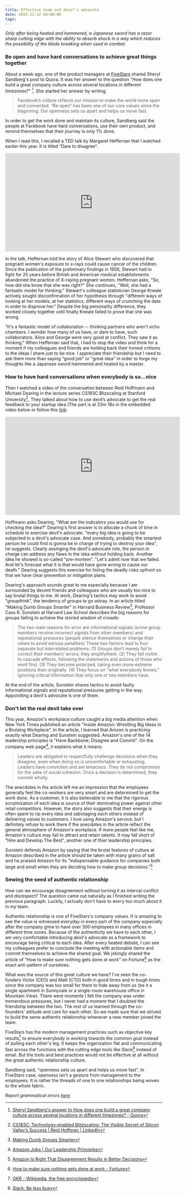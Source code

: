 ```yaml
---
title: Effective team and devil's advocate
date: 2015-12-22 00:00:00
tags:
---
```


*Only after being heated and hammered, a Japanese sword has a razor sharp
cutting edge with the ability to absorb shock in a way which reduces the
possibility of the blade breaking when used in combat.*

### Be open and have hard conversations to achieve great things together

About a week ago, one of the product managers at
[FiveStars](http://fivestars.com) shared Sheryl Sandberg's post to Quora. It
was her answer to the question "How does one build a great company culture
across several locations in different timezones?" [^quora]. She started her
answer by writing,

> Facebook’s culture reflects our mission to make the world more open and
> connected. “Be open” has been one of our core values since the beginning.
> Our openness sets us apart and helps us move fast.

In order to get the work done and maintain its culture, Sandberg said the
people at Facebook have hard conversations, use their own product, and remind
themselves that their journey is only 1% done.

When I read this, I recalled a TED talk by Margaret Heffernan that I
watched earlier this year. It is titled “Dare to disagree”.

<iframe src="https://embed-ssl.ted.com/talks/margaret_heffernan_dare_to_disagree.html" width="560" height="315" frameborder="0" scrolling="no" webkitAllowFullScreen mozallowfullscreen allowFullScreen></iframe>

In the talk, Heffernan told the story of Alice Stewart who discovered that
pregnant women's exposure to x-rays could cause cancer of the children. Since
the publication of the preliminary findings in 1956, Stewart had to fight for
25 years before British and American medical establishments abandoned the
practice of X-raying pregnant women. Heffernan asks, "So, how did she know that
she was right?" She continues, "Well, she had a fantastic model for thinking."
Stewart's colleague statistician George Kneale actively sought disconfirmation
of her hypothesis through "different ways of looking at her models, at her
statistics, different ways of crunching the data in order to disprove her."
Despite the big personality difference, they worked closely together until
finally Kneale failed to prove that she was wrong.

"It's a fantastic model of collaboration -- thinking partners who aren't echo
chambers. I wonder how many of us have, or dare to have, such collaborators.
Alice and George were very good at conflict.  They saw it as thinking." When
Heffernan said that, I had to stop the video and think for a moment if my
colleagues and friends are holding back their honest critisms to the ideas I
share just to be nice. I appreciate their friendship but I need to ask them
more than saying "good job" or "great idea" in order to forge my thoughts like
a Japanese sword hammered and heated by a master.

### How to have hard conversations when everybody is so...nice

Then I watched a video of the conversation between Reid Hoffmann and Michael
Dearing in the lecture series CS183C Blizscaling at Stanford
University[^hoffman]. They talked about how to use devil’s advocate to get
the real feedback to your startup idea (The part is at 33m 18s in the embedded
video below or follow this
[link](https://www.youtube.com/watch?v=3vCdfa_aeI8&t=33m18s):

<iframe width="560" height="315" src="https://www.youtube.com/embed/3vCdfa_aeI8" frameborder="0" allowfullscreen></iframe>

Hoffmann asks Dearing, "What are the indicators you would use for checking
the idea?" Dearing's first answer is to allocate a chunk of time in schedule
to exercise devil's advocate. "every big idea is going to be subjected to a
devil's advocate case. And somebody, probably the smartest person he could find
is gonna be in charge of trying to destroy your idea", he suggests. Clearly
assinging the devil's advocate role, the person in charge can address any flaws
in the idea without holding back. Another idea he showed is so-called
"pre-mortem". "Let's admit now that we failed. And let's forecast what it is
that would have gone wrong to cause our death." Dearing suggests this exercise
for listing the deadly risks upfront so that we have clear prevention or
mitigation plans.

Dearing's approach sounds great to me especially because I am surrounded by
decent friends and colleagues who are usually too nice to say brutal things to
me. At work, Dearing's tactics may work to avoid "groupthink",
the tendency of groups to go astray. In an article titled "Making Dumb Groups
Smarter" in Harvard Business Review[^sunstein], Professor Cass R. Sunstein
at Harvard Law School describes the big reasons for groups failing to
achieve the storied wisdom of crowds:

> The two main reasons for error are informational signals (some group members
> receive incorrect signals from other members) and reputational pressures
> (people silence themselves or change their views to avoid serious penalties)
> These two factors lead to four separate but interrelated problems: (1) Groups
> don’t merely fail to correct their members’ errors; they amplifythem. (2)
> They fall victim to cascade effects, following the statements and actions of
> those who went first. (3) They become polarized, taking even more-extreme
> positions than originally. (4) They focus on “what everybody knows,” ignoring
> critical information that only one or two members have.

At the end of the article, Sunstein shares tactics to avoid faulty
informational signals and reputational pressures getting in the way.
Appoiniting a devil's advocate is one of them.

### Don't let the real devil take over

This year, Amazon's workplace culture caught a big media attention when New York
Times published an article "Inside Amazon: Wrestling Big Ideas in a Bruising
Workplace". In the article, I learned that Amzon is practicing exactly what
Dearing and Sunstein suggested. Amazon's one of the 14 leadership principles
is "Have Backbone; Disagree and Commit". On the company web page[^amazon], it
explains what it means:

> Leaders are obligated to respectfully challenge decisions when they disagree,
> even when doing so is uncomfortable or exhausting. Leaders have conviction
> and are tenacious. They do not compromise for the sake of social cohesion.
> Once a decision is determined, they commit wholly.

The anecdotes in the article left me an impression that the employees generally
feel the co-workers are very smart and are determined to get the work done.  As
a customer, it is also believable to me that the rigorous scrutinization of
each idea is source of their dominating power against other retail competitors.
However, the story also suggests that their energy is often spent to rip every
idea and sabotaging each others instead of delivering values to customers.
I love using Amazon's service, but I definitely refuse to work there if the
anecdotes in the article reflect the general atmosphere of Amazon's workplace.
If more people feel like me, Amazon's culture may fail to attract and retain
talents. It may fall short of "Hire and Develop The Best", another one of thier
leadership principles.

Sunstein defends Amazon by saying that the brutal features of culture at Amazon
described in the article should be taken with many grains of salt and he
praised Amazon for its "indispensable guidance for companies both large and
small when they are deciding how to make group decisions."[^sunstein2]

### Sewing the seed of authentic relationship

How can we encourage disagreement without turning it as internal conflict and
disrespect? The question came out naturally as I finished writing the previous
paragraph. Luckily, I actually don't have to worry too much about it in my
team.

Authentic relationship is one of FiveStars's company values. It is amazing to
see the value is witnessed everyday in every part of the company especially
after the company grew to have over 300 employees in many offices in different
time zones. Because of the authenticity we have to each other, I am very
comfortable introducing devil's advocate as a framework to encourage being
critical to each idea. After every heated debate, I can see my colleagues
prefer to conclude the meeting with actionable items and commit themselves to
achieve the shared goal. We jokingly shared the article of "How to make sure
nothing gets done at work" on Fortune[^fortune] as the exact anti-pattern of
ourselves.

What was the source of this great culture we have? I've seen the co-funders
Victor (CEO) and Matt (CTO) both in good times and in tough times since the
company was too small for them to hide away from us (be it a single apartment
in Sunnyvale or a single-room warehouse office in Mountain View). There were
moments I felt the company was under tremendous pressures, but I never had a
moment that I doubted the friendship between the two. The rest of us learned
through the co-founders' attitude and care for each other. So we made sure that
we strived to build the same authentic relationship whenever a new member joined
the team.

FiveStars has the modern management practices such as objective key
results[^okr] to ensure everybody is working towards the common goal instead of
pulling each other's leg. It keeps the organization flat and communicating fast
across the functions with the cutting edge tools like Slack[^slack] instead of
email. But the tools and best practices would not be effective at all without
the great authentic relationship culture.

Sandberg said, "openness sets us apart and helps us move fast". In FiveStars
case, openness isn't a gesture from management to the employees. It is rather the
threads of one to one relationships being woven to the whole fabric.

*Report grammatical errors [here](https://github.com/daigotanaka/essays/pull/14/files)*

[^quora]: [Sheryl Sandberg's answer to How does one build a great company culture across several locations in different timezones? - Quora](https://www.quora.com/How-does-one-build-a-great-company-culture-across-several-locations-in-different-timezones/answer/Sheryl-Sandberg)
[^hoffman]: [CS183C: Technology-enabled Blitzscaling: The Visible Secret of Silicon Valley’s Success | Reid Hoffman | LinkedIn](https://www.linkedin.com/pulse/cs183c-technology-enabled-blitzscaling-visible-secret-reid-hoffman)
[^sunstein]: [Making Dumb Groups Smarter](https://hbr.org/2014/12/making-dumb-groups-smarter)
[^nyt]: [Inside Amazon: Wrestling Big Ideas in a Bruising Workplace - The New York Times](http://www.nytimes.com/2015/08/16/technology/inside-amazon-wrestling-big-ideas-in-a-bruising-workplace.html)
[^amazon]: [Amazon Jobs | Our Leadership Principles](http://www.amazon.jobs/principles)
[^sunstein2]: [Amazon Is Right That Disagreement Results in Better Decisions](https://hbr.org/2015/08/amazon-is-right-that-disagreement-results-in-better-decisions)
[^fortune]: [How to make sure nothing gets done at work - Fortune](http://fortune.com/2015/09/30/workplace-bureaucracy-simple-sabotage/)
[^okr]: [OKR - Wikipedia, the free encyclopedia](https://en.wikipedia.org/wiki/OKR)
[^slack]: [Slack: Be less busy](https://slack.com/)
